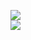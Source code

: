 [![](https://img.shields.io/badge/Made%20With-Github%20Spray-lightgrey.svg?style=for-the-badge&logo=github)](https://github.com/Annihil/github-spray#28508)  
[![](https://i.imgur.com/2DrTn0Z.gif)](https://github.com/Annihil/github-spray)